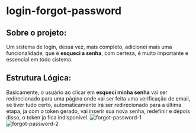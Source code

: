 # login-forgot-password
## Sobre o projeto:

Um sistema de login, dessa vez, mais completo, adicionei mais uma funcionalidade, que é **esqueci a senha**, com certeza, é muito importante e essencial em todo sistema.

## Estrutura Lógica:

Basicamente, o usuário ao clicar em **esqueci minha senha** vai ser redirecionado para uma página onde vai ser feita uma verificação de email, se tiver tudo certo, automaticamente irá ser redirecionado para a última etapa, ja com o token gerado, vai inserir sua nova senha, redefinir e depois disso, o token ja fica indisponível.
![forgot-password-1](https://user-images.githubusercontent.com/82414367/157139814-36c47f9a-e03f-48e0-b25e-be523f39d6f0.png)
![forgot-password-2](https://user-images.githubusercontent.com/82414367/157139832-54eee6e7-ad09-4a43-83e0-18eee599c0c9.png)
